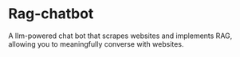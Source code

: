 # Rag-chatbot


A llm-powered chat bot that scrapes websites and implements RAG, allowing you to meaningfully converse with websites.
